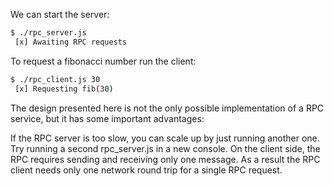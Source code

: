 We can start the server:

```bash
$ ./rpc_server.js
 [x] Awaiting RPC requests
```
To request a fibonacci number run the client:

```bash
$ ./rpc_client.js 30
 [x] Requesting fib(30)
```
The design presented here is not the only possible implementation of a RPC service, but it has some important advantages:

If the RPC server is too slow, you can scale up by just running another one. Try running a second rpc_server.js in a new console.
On the client side, the RPC requires sending and receiving only one message. As a result the RPC client needs only one network round trip for a single RPC request.